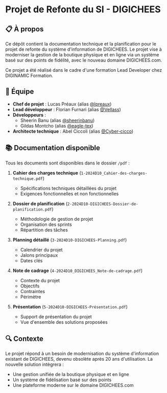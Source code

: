 # Projet de Refonte du SI - DIGICHEES

## 📋 À propos
Ce dépôt contient la documentation technique et la planification pour le projet de refonte du système d'information de DIGICHEES. Le projet vise à moderniser la gestion de la boutique physique et en ligne via un système basé sur des points de fidélité, avec le nouveau domaine DIGICHEES.com.

Ce projet a été réalisé dans le cadre d'une formation Lead Developer chez DIGINAMIC Formation.

## 👥 Équipe
- **Chef de projet** : Lucas Préaux (alias [@lpreaux](https://github.com/lpreaux))
- **Lead développeur** : Florian Furnari (alias [@Vellass](https://github.com/Velass))
- **Développeurs** : 
  - Sheerin Banu (alias [@sheerinbanu](https://github.com/sheerinbanu))
  - Gildas Montcho (alias [@eagle-tex](https://github.com/eagle-tex))
- **Architecte technique** : Abel Ciccoli (alias [@Cyber-cicco](https://github.com/Cyber-cicco))

## 📚 Documentation disponible
Tous les documents sont disponibles dans le dossier `/pdf` :

1. **Cahier des charges technique** (`1-2024D10_Cahier-des-charges-technique.pdf`)
   - Spécifications techniques détaillées du projet
   - Exigences fonctionnelles et non fonctionnelles

2. **Dossier de planification** (`2-2024D10-DIGICHEES-Dossier-de-planification.pdf`)
   - Méthodologie de gestion de projet
   - Organisation des sprints
   - Répartition des tâches

3. **Planning détaillé** (`3-2024D10-DIGICHEES-Planning.pdf`)
   - Calendrier du projet
   - Jalons principaux
   - Dates clés

4. **Note de cadrage** (`4-2024D10_DIGICHEES_Note-de-cadrage.pdf`)
   - Contexte du projet
   - Objectifs
   - Contraintes
   - Périmètre

5. **Présentation** (`5-2024D10-DIGICHEES-Présentation.pdf`)
   - Support de présentation du projet
   - Vue d'ensemble des solutions proposées

## 🔍 Contexte
Le projet répond à un besoin de modernisation du système d'information existant de DIGICHEES, devenu obsolète après 20 ans d'utilisation. La nouvelle solution intègrera :
- Une gestion unifiée de la boutique physique et en ligne
- Un système de fidélisation basé sur des points
- Une plateforme moderne sur le domaine DIGICHEES.com

